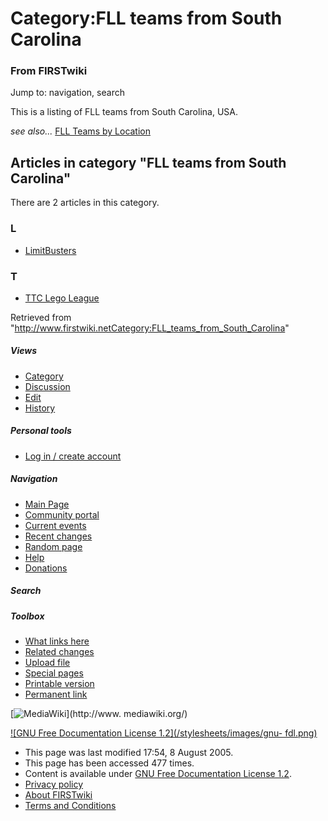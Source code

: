 # Category:FLL teams from South Carolina

### From FIRSTwiki

Jump to: navigation, search

This is a listing of FLL teams from South Carolina, USA.

_see also..._ [FLL Teams by Location](FLL_Teams_by_Location "FLL
Teams by Location" )

  

## Articles in category "FLL teams from South Carolina"

There are 2 articles in this category.

### L

  * [LimitBusters](LimitBusters "LimitBusters" )

### T

  * [TTC Lego League](TTC_Lego_League "TTC Lego League" )

Retrieved from
"<http://www.firstwiki.netCategory:FLL_teams_from_South_Carolina>"

##### Views

  * [Category](Category:FLL_teams_from_South_Carolina)
  * [Discussion](/index.php?title=Category_talk:FLL_teams_from_South_Carolina&action=edit)
  * [Edit](/index.php?title=Category:FLL_teams_from_South_Carolina&action=edit)
  * [History](/index.php?title=Category:FLL_teams_from_South_Carolina&action=history)

##### Personal tools

  * [Log in / create account](/index.php?title=Special:Userlogin&returnto=Category:FLL_teams_from_South_Carolina)

[](Main_Page "Main Page" )

##### Navigation

  * [Main Page](Main_Page)
  * [Community portal](FIRSTwiki:Community_portal)
  * [Current events](Current_events)
  * [Recent changes](Special:Recentchanges)
  * [Random page](Special:Random)
  * [Help](Help:Contents)
  * [Donations](FIRSTwiki:Site_support)

##### Search



##### Toolbox

  * [What links here](Special:Whatlinkshere/Category:FLL_teams_from_South_Carolina)
  * [Related changes](Special:Recentchangeslinked/Category:FLL_teams_from_South_Carolina)
  * [Upload file](Special:Upload)
  * [Special pages](Special:Specialpages)
  * [Printable version](/index.php?title=Category:FLL_teams_from_South_Carolina&printable=yes)
  * [Permanent link](/index.php?title=Category:FLL_teams_from_South_Carolina&oldid=40631)

[![MediaWiki](/skins/common/images/poweredby_mediawiki_88x31.png)](http://www.
mediawiki.org/)

[![GNU Free Documentation License 1.2](/stylesheets/images/gnu-
fdl.png)](http://www.gnu.org/copyleft/fdl.html)

  * This page was last modified 17:54, 8 August 2005.
  * This page has been accessed 477 times.
  * Content is available under [GNU Free Documentation License 1.2](http://www.gnu.org/copyleft/fdl.html "http://www.gnu.org/copyleft/fdl.html" ).
  * [Privacy policy](FIRSTwiki:Privacy_policy "FIRSTwiki:Privacy policy" )
  * [About FIRSTwiki](FIRSTwiki:About "FIRSTwiki:About" )
  * [Terms and Conditions](FIRSTwiki:Terms_and_conditions "FIRSTwiki:Terms and conditions" )

